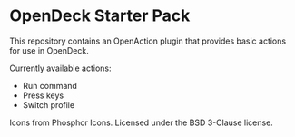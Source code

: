 # OpenDeck Starter Pack

This repository contains an OpenAction plugin that provides basic actions for use in OpenDeck.

Currently available actions:
- Run command
- Press keys
- Switch profile

Icons from Phosphor Icons. Licensed under the BSD 3-Clause license.
